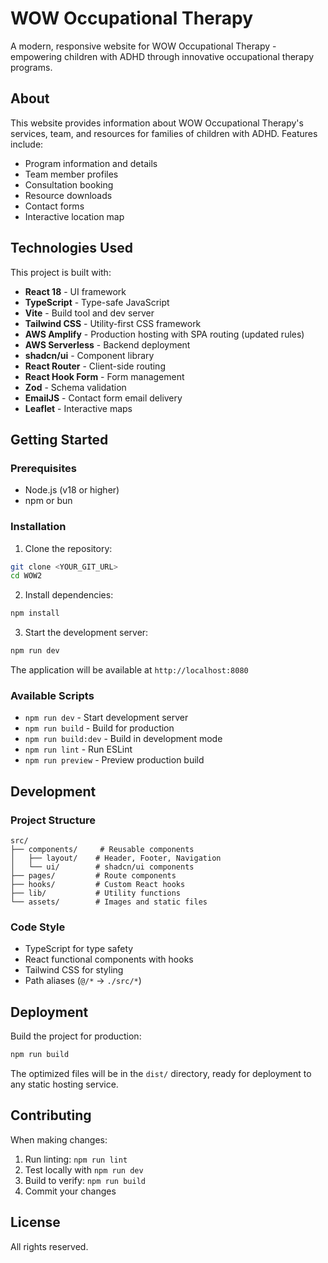 # WOW Occupational Therapy

A modern, responsive website for WOW Occupational Therapy - empowering children with ADHD through innovative occupational therapy programs.

## About

This website provides information about WOW Occupational Therapy's services, team, and resources for families of children with ADHD. Features include:

- Program information and details
- Team member profiles
- Consultation booking
- Resource downloads
- Contact forms
- Interactive location map

## Technologies Used

This project is built with:

- **React 18** - UI framework
- **TypeScript** - Type-safe JavaScript
- **Vite** - Build tool and dev server
- **Tailwind CSS** - Utility-first CSS framework
- **AWS Amplify** - Production hosting with SPA routing (updated rules)
- **AWS Serverless** - Backend deployment
- **shadcn/ui** - Component library
- **React Router** - Client-side routing
- **React Hook Form** - Form management
- **Zod** - Schema validation
- **EmailJS** - Contact form email delivery
- **Leaflet** - Interactive maps

## Getting Started

### Prerequisites

- Node.js (v18 or higher)
- npm or bun

### Installation

1. Clone the repository:
```sh
git clone <YOUR_GIT_URL>
cd WOW2
```

2. Install dependencies:
```sh
npm install
```

3. Start the development server:
```sh
npm run dev
```

The application will be available at `http://localhost:8080`

### Available Scripts

- `npm run dev` - Start development server
- `npm run build` - Build for production
- `npm run build:dev` - Build in development mode
- `npm run lint` - Run ESLint
- `npm run preview` - Preview production build

## Development

### Project Structure

```
src/
├── components/     # Reusable components
│   ├── layout/    # Header, Footer, Navigation
│   └── ui/        # shadcn/ui components
├── pages/         # Route components
├── hooks/         # Custom React hooks
├── lib/           # Utility functions
└── assets/        # Images and static files
```

### Code Style

- TypeScript for type safety
- React functional components with hooks
- Tailwind CSS for styling
- Path aliases (`@/*` → `./src/*`)

## Deployment

Build the project for production:

```sh
npm run build
```

The optimized files will be in the `dist/` directory, ready for deployment to any static hosting service.

## Contributing

When making changes:

1. Run linting: `npm run lint`
2. Test locally with `npm run dev`
3. Build to verify: `npm run build`
4. Commit your changes

## License

All rights reserved.